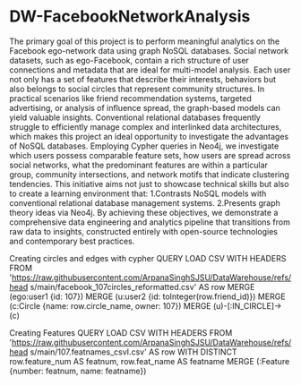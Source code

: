 # DW-FacebookNetworkAnalysis
The primary goal of this project is to perform meaningful analytics on the Facebook 
ego-network data using graph NoSQL databases. Social network datasets, such as 
ego-Facebook, contain a rich structure of user connections and metadata that are ideal for 
multi-model analysis. Each user not only has a set of features that describe their interests, 
behaviors but also belongs to social circles that represent community structures. 
In practical scenarios like friend recommendation systems, targeted advertising, or analysis of 
influence spread, the graph-based models can yield valuable insights. Conventional relational 
databases frequently struggle to efficiently manage complex and interlinked data architectures, 
which makes this project an ideal opportunity to investigate the advantages of NoSQL 
databases. Employing Cypher queries in Neo4j, we investigate which users possess comparable 
feature sets, how users are spread across social networks, what the predominant features are 
within a particular group, community intersections, and network motifs that indicate clustering 
tendencies. 
This initiative aims not just to showcase technical skills but also to create a 
learning environment that: 
1.Contrasts NoSQL models with conventional relational database management systems. 
2.Presents graph theory ideas via Neo4j. 
By achieving these objectives, we demonstrate a comprehensive data engineering and analytics 
pipeline that transitions from raw data to insights, constructed entirely with open-source 
technologies and contemporary best practices. 


Creating circles and edges with cypher 
QUERY 
LOAD CSV WITH HEADERS FROM 
'https://raw.githubusercontent.com/ArpanaSinghSJSU/DataWarehouse/refs/head
 s/main/facebook_107circles_reformatted.csv' AS row 
MERGE (ego:user1 {id: 107}) 
MERGE (u:user2 {id: toInteger(row.friend_id)}) 
MERGE (c:Circle {name: row.circle_name, owner: 107}) 
MERGE (u)-[:IN_CIRCLE]->(c) 

Creating Features 
QUERY 
LOAD CSV WITH HEADERS FROM 
'https://raw.githubusercontent.com/ArpanaSinghSJSU/DataWarehouse/refs/head
 s/main/107.featnames_csvI.csv' AS row 
WITH DISTINCT row.feature_num AS featnum, row.feat_name AS featname 
MERGE (:Feature {number: featnum, name: featname}) 
